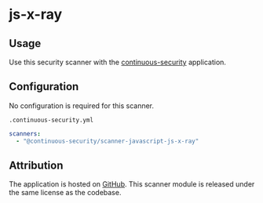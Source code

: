 # js-x-ray

## Usage

Use this security scanner with the [continuous-security](https://github.com/acodeninja/continuous-security) application.

## Configuration

No configuration is required for this scanner.

`.continuous-security.yml`
```yaml
scanners:
  - "@continuous-security/scanner-javascript-js-x-ray"
```

## Attribution

The application is hosted on [GitHub](https://github.com/NodeSecure/js-x-ray).
This scanner module is released under the same license as the codebase.
